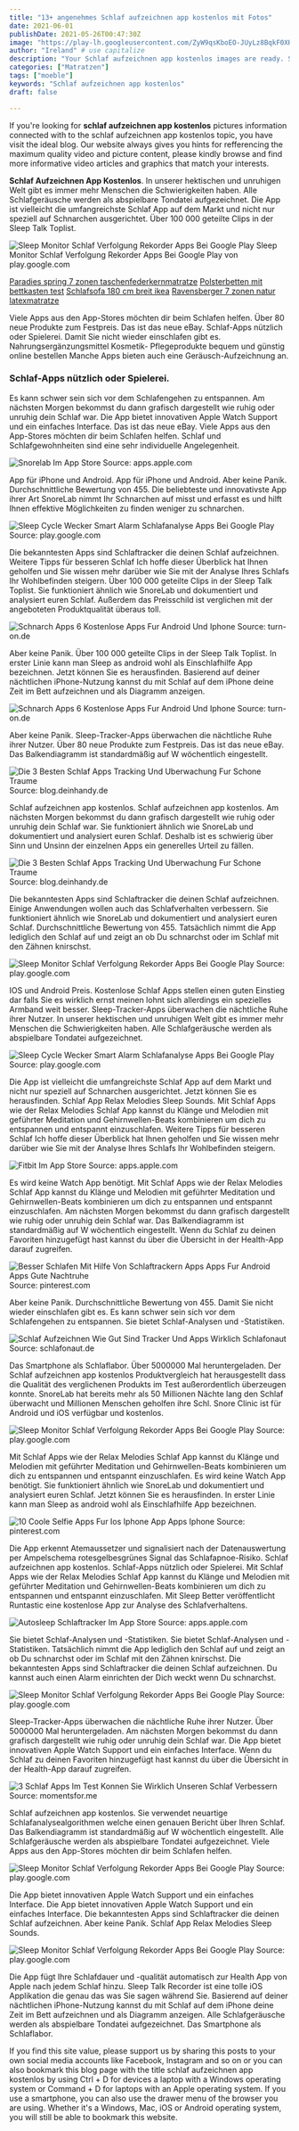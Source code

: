 ```yaml
---
title: "13+ angenehmes Schlaf aufzeichnen app kostenlos mit Fotos"
date: 2021-06-01
publishDate: 2021-05-26T00:47:30Z
image: "https://play-lh.googleusercontent.com/ZyW9qsKboEO-JUyLz8BqkF0XH3s2Re-rMNdYEx0ObKpWPBtALmbiS_xiw6pcyjP3fw=w412-h220-rw"
author: "Ireland" # use capitalize
description: "Your Schlaf aufzeichnen app kostenlos images are ready. Schlaf aufzeichnen app kostenlos are a topic that is being searched for and liked by netizens now. You can Find and Download the Schlaf aufzeichnen app kostenlos files here. Get all free photos."
categories: ["Matratzen"]
tags: ["moeble"]
keywords: "Schlaf aufzeichnen app kostenlos"
draft: false

---
```


If you're looking for **schlaf aufzeichnen app kostenlos** pictures information connected with to the schlaf aufzeichnen app kostenlos topic, you have visit the ideal  blog. Our website always  gives you  hints  for refferencing  the maximum  quality video and picture  content, please kindly browse and find more informative video articles and graphics that match your interests.

**Schlaf Aufzeichnen App Kostenlos**. In unserer hektischen und unruhigen Welt gibt es immer mehr Menschen die Schwierigkeiten haben. Alle Schlafgeräusche werden als abspielbare Tondatei aufgezeichnet. Die App ist vielleicht die umfangreichste Schlaf App auf dem Markt und nicht nur speziell auf Schnarchen ausgerichtet. Über 100 000 geteilte Clips in der Sleep Talk Toplist.

![Sleep Monitor Schlaf Verfolgung Rekorder Apps Bei Google Play](https://play-lh.googleusercontent.com/ZyW9qsKboEO-JUyLz8BqkF0XH3s2Re-rMNdYEx0ObKpWPBtALmbiS_xiw6pcyjP3fw=w412-h220-rw "Sleep Monitor Schlaf Verfolgung Rekorder Apps Bei Google Play")
Sleep Monitor Schlaf Verfolgung Rekorder Apps Bei Google Play von play.google.com

[Paradies spring 7 zonen taschenfederkernmatratze](/paradies-spring-7-zonen-taschenfederkernmatratze/)
[Polsterbetten mit bettkasten test](/polsterbetten-mit-bettkasten-test/)
[Schlafsofa 180 cm breit ikea](/schlafsofa-180-cm-breit-ikea/)
[Ravensberger 7 zonen natur latexmatratze](/ravensberger-7-zonen-natur-latexmatratze/)

Viele Apps aus den App-Stores möchten dir beim Schlafen helfen. Über 80 neue Produkte zum Festpreis. Das ist das neue eBay. Schlaf-Apps nützlich oder Spielerei. Damit Sie nicht wieder einschlafen gibt es. Nahrungsergänzungsmittel Kosmetik- Pflegeprodukte bequem und günstig online bestellen Manche Apps bieten auch eine Geräusch-Aufzeichnung an.

### Schlaf-Apps nützlich oder Spielerei.

Es kann schwer sein sich vor dem Schlafengehen zu entspannen. Am nächsten Morgen bekommst du dann grafisch dargestellt wie ruhig oder unruhig dein Schlaf war. Die App bietet innovativen Apple Watch Support und ein einfaches Interface. Das ist das neue eBay. Viele Apps aus den App-Stores möchten dir beim Schlafen helfen. Schlaf und Schlafgewohnheiten sind eine sehr individuelle Angelegenheit.


![Snorelab Im App Store](https://is4-ssl.mzstatic.com/image/thumb/Purple114/v4/38/46/02/3846026a-5ab5-4e77-2d9e-e2089205f9db/33693b13-58cc-42a5-9ac6-ad3bc0c5f264_2._Monitor_your_sleep_6.5_U0022.png/300x0w.jpg "Snorelab Im App Store")
Source: apps.apple.com

App für iPhone und Android. App für iPhone und Android. Aber keine Panik. Durchschnittliche Bewertung von 455. Die beliebteste und innovativste App ihrer Art SnoreLab nimmt Ihr Schnarchen auf misst und erfasst es und hilft Ihnen effektive Möglichkeiten zu finden weniger zu schnarchen.

![Sleep Cycle Wecker Smart Alarm Schlafanalyse Apps Bei Google Play](https://play-lh.googleusercontent.com/26J0Rs75GuK29WK2bqrhGV8ACG3a5ZF8As24wAktSqZpOUm5Wxx6IRlnRrw0YKPEkd8=w412-h220-rw "Sleep Cycle Wecker Smart Alarm Schlafanalyse Apps Bei Google Play")
Source: play.google.com

Die bekanntesten Apps sind Schlaftracker die deinen Schlaf aufzeichnen. Weitere Tipps für besseren Schlaf Ich hoffe dieser Überblick hat Ihnen geholfen und Sie wissen mehr darüber wie Sie mit der Analyse Ihres Schlafs Ihr Wohlbefinden steigern. Über 100 000 geteilte Clips in der Sleep Talk Toplist. Sie funktioniert ähnlich wie SnoreLab und dokumentiert und analysiert euren Schlaf. Außerdem das Preisschild ist verglichen mit der angeboteten Produktqualität überaus toll.

![Schnarch Apps 6 Kostenlose Apps Fur Android Und Iphone](https://www.turn-on.de/media/cache/article_image_slider_mobile/media/cms/2017/06/schlafgeraeusche-app.jpg "Schnarch Apps 6 Kostenlose Apps Fur Android Und Iphone")
Source: turn-on.de

Aber keine Panik. Über 100 000 geteilte Clips in der Sleep Talk Toplist. In erster Linie kann man Sleep as android wohl als Einschlafhilfe App bezeichnen. Jetzt können Sie es herausfinden. Basierend auf deiner nächtlichen iPhone-Nutzung kannst du mit Schlaf auf dem iPhone deine Zeit im Bett aufzeichnen und als Diagramm anzeigen.

![Schnarch Apps 6 Kostenlose Apps Fur Android Und Iphone](https://www.turn-on.de/media/cache/article_image_slider_mobile/media/cms/2017/06/sleep-talk-recorder.jpg "Schnarch Apps 6 Kostenlose Apps Fur Android Und Iphone")
Source: turn-on.de

Aber keine Panik. Sleep-Tracker-Apps überwachen die nächtliche Ruhe ihrer Nutzer. Über 80 neue Produkte zum Festpreis. Das ist das neue eBay. Das Balkendiagramm ist standardmäßig auf W wöchentlich eingestellt.

![Die 3 Besten Schlaf Apps Tracking Und Uberwachung Fur Schone Traume](https://blog.deinhandy.de/wp-content/uploads/2020/07/sleep-monitor.jpg "Die 3 Besten Schlaf Apps Tracking Und Uberwachung Fur Schone Traume")
Source: blog.deinhandy.de

Schlaf aufzeichnen app kostenlos. Schlaf aufzeichnen app kostenlos. Am nächsten Morgen bekommst du dann grafisch dargestellt wie ruhig oder unruhig dein Schlaf war. Sie funktioniert ähnlich wie SnoreLab und dokumentiert und analysiert euren Schlaf. Deshalb ist es schwierig über Sinn und Unsinn der einzelnen Apps ein generelles Urteil zu fällen.

![Die 3 Besten Schlaf Apps Tracking Und Uberwachung Fur Schone Traume](https://blog.deinhandy.de/wp-content/uploads/2020/07/sleep-time.jpg "Die 3 Besten Schlaf Apps Tracking Und Uberwachung Fur Schone Traume")
Source: blog.deinhandy.de

Die bekanntesten Apps sind Schlaftracker die deinen Schlaf aufzeichnen. Einige Anwendungen wollen auch das Schlafverhalten verbessern. Sie funktioniert ähnlich wie SnoreLab und dokumentiert und analysiert euren Schlaf. Durchschnittliche Bewertung von 455. Tatsächlich nimmt die App lediglich den Schlaf auf und zeigt an ob Du schnarchst oder im Schlaf mit den Zähnen knirschst.

![Sleep Monitor Schlaf Verfolgung Rekorder Apps Bei Google Play](https://play-lh.googleusercontent.com/KBmyNOskyrDR9_UDsuJkjXzCi2VBVDcmU322KZdlAE8nWKig4WLWWV4QodbZmqcYTg=w412-h220-rw "Sleep Monitor Schlaf Verfolgung Rekorder Apps Bei Google Play")
Source: play.google.com

IOS und Android Preis. Kostenlose Schlaf Apps stellen einen guten Einstieg dar falls Sie es wirklich ernst meinen lohnt sich allerdings ein spezielles Armband weit besser. Sleep-Tracker-Apps überwachen die nächtliche Ruhe ihrer Nutzer. In unserer hektischen und unruhigen Welt gibt es immer mehr Menschen die Schwierigkeiten haben. Alle Schlafgeräusche werden als abspielbare Tondatei aufgezeichnet.

![Sleep Cycle Wecker Smart Alarm Schlafanalyse Apps Bei Google Play](https://play-lh.googleusercontent.com/8qci4FG5JYfSu_aFo3_RByPxpxsgPsJYXwTu0KPQCt8Wpo1Ft3UiMd05lQKli_46WGk=w412-h220-rw "Sleep Cycle Wecker Smart Alarm Schlafanalyse Apps Bei Google Play")
Source: play.google.com

Die App ist vielleicht die umfangreichste Schlaf App auf dem Markt und nicht nur speziell auf Schnarchen ausgerichtet. Jetzt können Sie es herausfinden. Schlaf App Relax Melodies Sleep Sounds. Mit Schlaf Apps wie der Relax Melodies Schlaf App kannst du Klänge und Melodien mit geführter Meditation und Gehirnwellen-Beats kombinieren um dich zu entspannen und entspannt einzuschlafen. Weitere Tipps für besseren Schlaf Ich hoffe dieser Überblick hat Ihnen geholfen und Sie wissen mehr darüber wie Sie mit der Analyse Ihres Schlafs Ihr Wohlbefinden steigern.

![Fitbit Im App Store](https://is4-ssl.mzstatic.com/image/thumb/Purple125/v4/86/02/74/860274ad-4623-a2b9-8215-7b29803bd2e1/AppIcon-0-0-1x_U007emarketing-0-0-0-6-0-0-sRGB-0-0-0-GLES2_U002c0-512MB-85-220-0-0.png/1200x630wa.png "Fitbit Im App Store")
Source: apps.apple.com

Es wird keine Watch App benötigt. Mit Schlaf Apps wie der Relax Melodies Schlaf App kannst du Klänge und Melodien mit geführter Meditation und Gehirnwellen-Beats kombinieren um dich zu entspannen und entspannt einzuschlafen. Am nächsten Morgen bekommst du dann grafisch dargestellt wie ruhig oder unruhig dein Schlaf war. Das Balkendiagramm ist standardmäßig auf W wöchentlich eingestellt. Wenn du Schlaf zu deinen Favoriten hinzugefügt hast kannst du über die Übersicht in der Health-App darauf zugreifen.

![Besser Schlafen Mit Hilfe Von Schlaftrackern Apps Apps Fur Android Apps Gute Nachtruhe](https://i.pinimg.com/736x/e3/42/ef/e342ef535b8f99dd920a80be16196fe7.jpg "Besser Schlafen Mit Hilfe Von Schlaftrackern Apps Apps Fur Android Apps Gute Nachtruhe")
Source: pinterest.com

Aber keine Panik. Durchschnittliche Bewertung von 455. Damit Sie nicht wieder einschlafen gibt es. Es kann schwer sein sich vor dem Schlafengehen zu entspannen. Sie bietet Schlaf-Analysen und -Statistiken.

![Schlaf Aufzeichnen Wie Gut Sind Tracker Und Apps Wirklich Schlafonaut](https://www.schlafonaut.de/wp-content/uploads/2017/09/Screenshot-Sleep-Cycle-Schlafapp-300x293.jpg "Schlaf Aufzeichnen Wie Gut Sind Tracker Und Apps Wirklich Schlafonaut")
Source: schlafonaut.de

Das Smartphone als Schlaflabor. Über 5000000 Mal heruntergeladen. Der Schlaf aufzeichnen app kostenlos Produktvergleich hat herausgestellt dass die Qualität des verglichenen Produkts im Test außerordentlich überzeugen konnte. SnoreLab hat bereits mehr als 50 Millionen Nächte lang den Schlaf überwacht und Millionen Menschen geholfen ihre Schl. Snore Clinic ist für Android und iOS verfügbar und kostenlos.

![Sleep Monitor Schlaf Verfolgung Rekorder Apps Bei Google Play](https://play-lh.googleusercontent.com/iANmM4AA1z3oxiFLJAiDaRTNlmRQ0lcZk1NzdOrEORBdaDUSi6FGiebNKkVvX11GJfg=w412-h220-rw "Sleep Monitor Schlaf Verfolgung Rekorder Apps Bei Google Play")
Source: play.google.com

Mit Schlaf Apps wie der Relax Melodies Schlaf App kannst du Klänge und Melodien mit geführter Meditation und Gehirnwellen-Beats kombinieren um dich zu entspannen und entspannt einzuschlafen. Es wird keine Watch App benötigt. Sie funktioniert ähnlich wie SnoreLab und dokumentiert und analysiert euren Schlaf. Jetzt können Sie es herausfinden. In erster Linie kann man Sleep as android wohl als Einschlafhilfe App bezeichnen.

![10 Coole Selfie Apps Fur Ios Iphone App Apps Iphone](https://i.pinimg.com/originals/a9/e2/18/a9e2186bbbae5e64f9f24dbf6fe6e697.jpg "10 Coole Selfie Apps Fur Ios Iphone App Apps Iphone")
Source: pinterest.com

Die App erkennt Atemaussetzer und signalisiert nach der Datenauswertung per Ampelschema rotesgelbesgrünes Signal das Schlafapnoe-Risiko. Schlaf aufzeichnen app kostenlos. Schlaf-Apps nützlich oder Spielerei. Mit Schlaf Apps wie der Relax Melodies Schlaf App kannst du Klänge und Melodien mit geführter Meditation und Gehirnwellen-Beats kombinieren um dich zu entspannen und entspannt einzuschlafen. Mit Sleep Better veröffentlicht Runtastic eine kostenlose App zur Analyse des Schlafverhaltens.

![Autosleep Schlaftracker Im App Store](https://is3-ssl.mzstatic.com/image/thumb/PurpleSource114/v4/d5/5e/ca/d55eca56-9bde-0944-a654-cde2efc06d4b/409a8d68-f847-4d12-8631-0bf184fd692e_AS3_Updated_2020.png/300x0w.jpg "Autosleep Schlaftracker Im App Store")
Source: apps.apple.com

Sie bietet Schlaf-Analysen und -Statistiken. Sie bietet Schlaf-Analysen und -Statistiken. Tatsächlich nimmt die App lediglich den Schlaf auf und zeigt an ob Du schnarchst oder im Schlaf mit den Zähnen knirschst. Die bekanntesten Apps sind Schlaftracker die deinen Schlaf aufzeichnen. Du kannst auch einen Alarm einrichten der Dich weckt wenn Du schnarchst.

![Sleep Monitor Schlaf Verfolgung Rekorder Apps Bei Google Play](https://play-lh.googleusercontent.com/58ZpB_DxbNHsl4ZGMt6gPbKkI-jjFzfZoPQilbnbnyZLQJaTmNTD-e-UcVyYi_V2aLU=w412-h220-rw "Sleep Monitor Schlaf Verfolgung Rekorder Apps Bei Google Play")
Source: play.google.com

Sleep-Tracker-Apps überwachen die nächtliche Ruhe ihrer Nutzer. Über 5000000 Mal heruntergeladen. Am nächsten Morgen bekommst du dann grafisch dargestellt wie ruhig oder unruhig dein Schlaf war. Die App bietet innovativen Apple Watch Support und ein einfaches Interface. Wenn du Schlaf zu deinen Favoriten hinzugefügt hast kannst du über die Übersicht in der Health-App darauf zugreifen.

![3 Schlaf Apps Im Test Konnen Sie Wirklich Unseren Schlaf Verbessern](https://www.momentsfor.me/wp-content/uploads/2018/08/Schlap-Apps-im-Vergleich-1600x1066.jpg "3 Schlaf Apps Im Test Konnen Sie Wirklich Unseren Schlaf Verbessern")
Source: momentsfor.me

Schlaf aufzeichnen app kostenlos. Sie verwendet neuartige Schlafanalysealgorithmen welche einen genauen Bericht über Ihren Schlaf. Das Balkendiagramm ist standardmäßig auf W wöchentlich eingestellt. Alle Schlafgeräusche werden als abspielbare Tondatei aufgezeichnet. Viele Apps aus den App-Stores möchten dir beim Schlafen helfen.

![Sleep Monitor Schlaf Verfolgung Rekorder Apps Bei Google Play](https://play-lh.googleusercontent.com/ILG9eJOkZhdUL1TUhkg9rxyIhQOsVL-C4Al_OJXcKJUaZ7TZaCGSuD09-tzrBFeBQok=w412-h220-rw "Sleep Monitor Schlaf Verfolgung Rekorder Apps Bei Google Play")
Source: play.google.com

Die App bietet innovativen Apple Watch Support und ein einfaches Interface. Die App bietet innovativen Apple Watch Support und ein einfaches Interface. Die bekanntesten Apps sind Schlaftracker die deinen Schlaf aufzeichnen. Aber keine Panik. Schlaf App Relax Melodies Sleep Sounds.

![Sleep Monitor Schlaf Verfolgung Rekorder Apps Bei Google Play](https://play-lh.googleusercontent.com/ZyW9qsKboEO-JUyLz8BqkF0XH3s2Re-rMNdYEx0ObKpWPBtALmbiS_xiw6pcyjP3fw=w412-h220-rw "Sleep Monitor Schlaf Verfolgung Rekorder Apps Bei Google Play")
Source: play.google.com

Die App fügt Ihre Schlafdauer und -qualität automatisch zur Health App von Apple nach jedem Schlaf hinzu. Sleep Talk Recorder ist eine tolle iOS Applikation die genau das was Sie sagen während Sie. Basierend auf deiner nächtlichen iPhone-Nutzung kannst du mit Schlaf auf dem iPhone deine Zeit im Bett aufzeichnen und als Diagramm anzeigen. Alle Schlafgeräusche werden als abspielbare Tondatei aufgezeichnet. Das Smartphone als Schlaflabor.

If you find this site value, please support us by sharing this posts to your own social media accounts like Facebook, Instagram and so on or you can also bookmark this blog page with the title schlaf aufzeichnen app kostenlos by using Ctrl + D for devices a laptop with a Windows operating system or Command + D for laptops with an Apple operating system. If you use a smartphone, you can also use the drawer menu of the browser you are using. Whether it's a Windows, Mac, iOS or Android operating system, you will still be able to bookmark this website.

